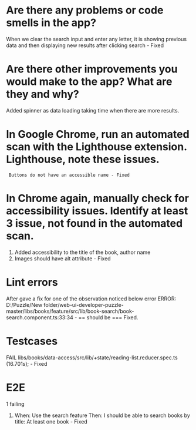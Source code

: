 # Are there any problems or code smells in the app?
When we clear the search input and enter any letter, it is showing previous data and then displaying new results after clicking search  - Fixed

# Are there other improvements you would make to the app? What are they and why?
Added spinner as data loading taking time when there are more results. 

# In Google Chrome, run an automated scan with the Lighthouse extension. Lighthouse, note these issues.
     Buttons do not have an accessible name - Fixed
# In Chrome again, manually check for accessibility issues. Identify at least 3 issue, not found in the automated scan.
 1. Added accessibility to the title of the book, author name
 2. Images should have alt attribute - Fixed

# Lint errors 
After gave a fix for one of the observation noticed below error
ERROR: D:/Puzzle/New folder/web-ui-developer-puzzle-master/libs/books/feature/src/lib/book-search/book-search.component.ts:33:34 - == should be ===  Fixed.

# Testcases
  FAIL  libs/books/data-access/src/lib/+state/reading-list.reducer.spec.ts (16.701s); - Fixed

# E2E
 1 failing

  1) When: Use the search feature
       Then: I should be able to search books by title: At least one book - Fixed

